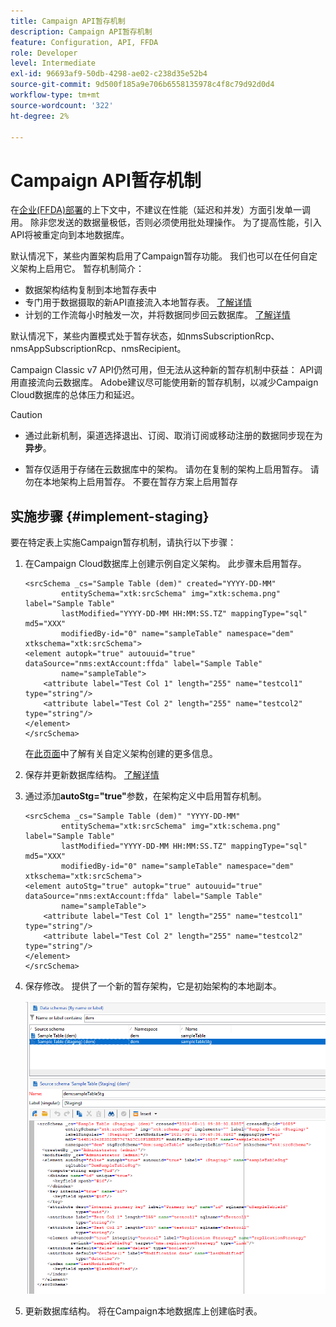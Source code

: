 ```yaml
---
title: Campaign API暂存机制
description: Campaign API暂存机制
feature: Configuration, API, FFDA
role: Developer
level: Intermediate
exl-id: 96693af9-50db-4298-ae02-c238d35e52b4
source-git-commit: 9d500f185a9e706b6558135978c4f8c79d92d0d4
workflow-type: tm+mt
source-wordcount: '322'
ht-degree: 2%

---
```


# Campaign API暂存机制

在[企业(FFDA)部署](enterprise-deployment.md)的上下文中，不建议在性能（延迟和并发）方面引发单一调用。 除非您发送的数据量极低，否则必须使用批处理操作&#x200B;**&#x200B;**。 为了提高性能，引入API将被重定向到本地数据库。

默认情况下，某些内置架构启用了Campaign暂存功能。 我们也可以在任何自定义架构上启用它。 暂存机制简介：

* 数据架构结构复制到本地暂存表中
* 专门用于数据摄取的新API直接流入本地暂存表。 [了解详情](new-apis.md)
* 计划的工作流每小时触发一次，并将数据同步回云数据库。 [了解详情](replication.md)

默认情况下，某些内置模式处于暂存状态，如nmsSubscriptionRcp、nmsAppSubscriptionRcp、nmsRecipient。

Campaign Classic v7 API仍然可用，但无法从这种新的暂存机制中获益： API调用直接流向云数据库。 Adobe建议尽可能使用新的暂存机制，以减少Campaign Cloud数据库的总体压力和延迟。

>[!CAUTION]
>
>* 通过此新机制，渠道选择退出、订阅、取消订阅或移动注册的数据同步现在为&#x200B;**异步**。
>
>* 暂存仅适用于存储在云数据库中的架构。 请勿在复制的架构上启用暂存。 请勿在本地架构上启用暂存。 不要在暂存方案上启用暂存
>

## 实施步骤 {#implement-staging}

要在特定表上实施Campaign暂存机制，请执行以下步骤：

1. 在Campaign Cloud数据库上创建示例自定义架构。 此步骤未启用暂存。

   ```
   <srcSchema _cs="Sample Table (dem)" created="YYYY-DD-MM"
           entitySchema="xtk:srcSchema" img="xtk:schema.png" label="Sample Table"
           lastModified="YYYY-DD-MM HH:MM:SS.TZ" mappingType="sql" md5="XXX"
           modifiedBy-id="0" name="sampleTable" namespace="dem" xtkschema="xtk:srcSchema">
   <element autopk="true" autouuid="true" dataSource="nms:extAccount:ffda" label="Sample Table"
           name="sampleTable">
       <attribute label="Test Col 1" length="255" name="testcol1" type="string"/>
       <attribute label="Test Col 2" length="255" name="testcol2" type="string"/>
   </element>
   </srcSchema>
   ```

   在[此页面](../dev/create-schema.md)中了解有关自定义架构创建的更多信息。

1. 保存并更新数据库结构。  [了解详情](../dev/update-database-structure.md)

1. 通过添加&#x200B;**autoStg=&quot;true&quot;**&#x200B;参数，在架构定义中启用暂存机制。

   ```
   <srcSchema _cs="Sample Table (dem)" "YYYY-DD-MM"
           entitySchema="xtk:srcSchema" img="xtk:schema.png" label="Sample Table"
           lastModified="YYYY-DD-MM HH:MM:SS.TZ" mappingType="sql" md5="XXX"
           modifiedBy-id="0" name="sampleTable" namespace="dem" xtkschema="xtk:srcSchema">
   <element autoStg="true" autopk="true" autouuid="true" dataSource="nms:extAccount:ffda" label="Sample Table"
           name="sampleTable">
       <attribute label="Test Col 1" length="255" name="testcol1" type="string"/>
       <attribute label="Test Col 2" length="255" name="testcol2" type="string"/>
   </element>
   </srcSchema>
   ```

1. 保存修改。 提供了一个新的暂存架构，它是初始架构的本地副本。

   ![](assets/staging-mechanism.png)

1. 更新数据库结构。 将在Campaign本地数据库上创建临时表。
